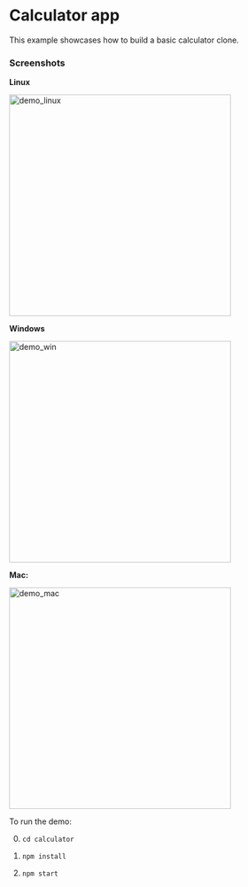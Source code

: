 # Calculator app

This example showcases how to build a basic calculator clone.

### Screenshots

**Linux**

<img alt="demo_linux" src="https://github.com/nodegui/examples/raw/master/nodegui/calculator/calculator_linux.png" height="400" />

**Windows**

<img alt="demo_win" src="https://github.com/nodegui/examples/raw/master/nodegui/calculator/calculator_win.jpg" height="400" />

**Mac:**

<img alt="demo_mac" src="https://github.com/nodegui/examples/raw/master/nodegui/calculator/calculator_mac.png" height="400" />

To run the demo:

0. `cd calculator`

1. `npm install`

1. `npm start`
